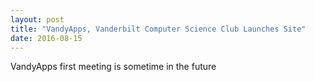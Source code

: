 ```yaml
---
layout: post
title: "VandyApps, Vanderbilt Computer Science Club Launches Site"
date: 2016-08-15
---
```


VandyApps first meeting is sometime in the future
